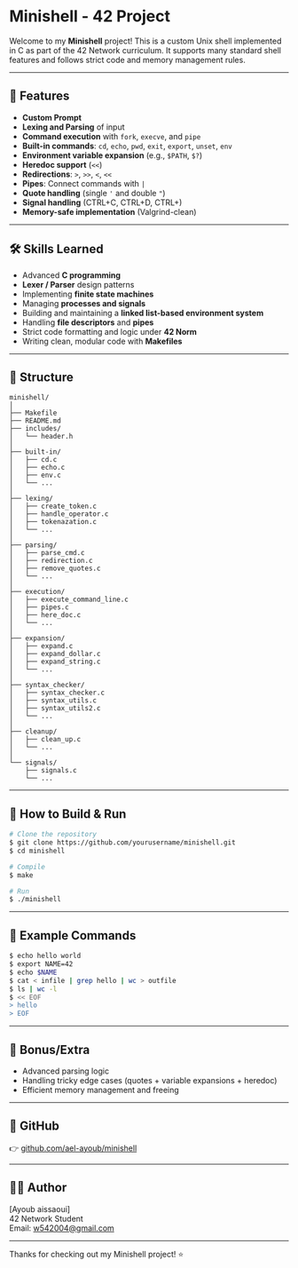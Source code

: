 # Minishell - 42 Project

Welcome to my **Minishell** project! This is a custom Unix shell implemented in C as part of the 42 Network curriculum. It supports many standard shell features and follows strict code and memory management rules.

---

## 🚀 Features

- **Custom Prompt**
- **Lexing and Parsing** of input
- **Command execution** with `fork`, `execve`, and `pipe`
- **Built-in commands**: `cd`, `echo`, `pwd`, `exit`, `export`, `unset`, `env`
- **Environment variable expansion** (e.g., `$PATH`, `$?`)
- **Heredoc support** (`<<`)
- **Redirections**: `>`, `>>`, `<`, `<<`
- **Pipes**: Connect commands with `|`
- **Quote handling** (single `'` and double `"`)
- **Signal handling** (CTRL+C, CTRL+D, CTRL+\)
- **Memory-safe implementation** (Valgrind-clean)

---

## 🛠️ Skills Learned

- Advanced **C programming**
- **Lexer / Parser** design patterns
- Implementing **finite state machines**
- Managing **processes and signals**
- Building and maintaining a **linked list-based environment system**
- Handling **file descriptors** and **pipes**
- Strict code formatting and logic under **42 Norm**
- Writing clean, modular code with **Makefiles**

---

## 📁 Structure

```
minishell/
│
├── Makefile
├── README.md
├── includes/
│   └── header.h
│
├── built-in/
│   ├── cd.c
│   ├── echo.c
│   ├── env.c
│   └── ...
│
├── lexing/
│   ├── create_token.c
│   ├── handle_operator.c
│   ├── tokenazation.c
│   └── ...
│
├── parsing/
│   ├── parse_cmd.c
│   ├── redirection.c
│   ├── remove_quotes.c
│   └── ...
│
├── execution/
│   ├── execute_command_line.c
│   ├── pipes.c
│   ├── here_doc.c
│   └── ...
│
├── expansion/
│   ├── expand.c
│   ├── expand_dollar.c
│   ├── expand_string.c
│   └── ...
│
├── syntax_checker/
│   ├── syntax_checker.c
│   ├── syntax_utils.c
│   ├── syntax_utils2.c
│   └── ...
│
├── cleanup/
│   ├── clean_up.c
│   └── ...
│
└── signals/
    ├── signals.c
    └── ...

```

---

## 🧪 How to Build & Run

```bash
# Clone the repository
$ git clone https://github.com/yourusername/minishell.git
$ cd minishell

# Compile
$ make

# Run
$ ./minishell
```

---

## 🧠 Example Commands

```bash
$ echo hello world
$ export NAME=42
$ echo $NAME
$ cat < infile | grep hello | wc > outfile
$ ls | wc -l
$ << EOF
> hello
> EOF
```

---

## 📎 Bonus/Extra

- Advanced parsing logic
- Handling tricky edge cases (quotes + variable expansions + heredoc)
- Efficient memory management and freeing

---

## 📌 GitHub
👉 [github.com/ael-ayoub/minishell](https://github.com/ael-ayoub/minishell)

---

## 👨‍💻 Author
[Ayoub aissaoui]  
42 Network Student  
Email: w542004@gmail.com

---

Thanks for checking out my Minishell project! ⭐

